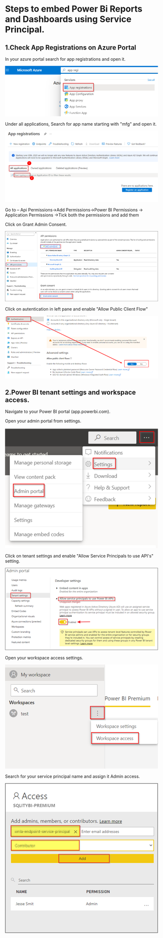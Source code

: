 # Steps to embed Power Bi Reports and Dashboards using Service Principal.

## 1.Check App Registrations on Azure Portal

In your azure portal search for app registrations and open it.

![app registration.](media/appregistration.png)

Under all applications, Search for app name starting with "mfg" and open it.

![app registration2.](media/appregistration2.png)

Go to – Api Permissions->Add Permissions->Power BI Permissions ->
Application Permissions ->Tick both the permissions and add them

Click on Grant Admin Consent.

![app permissions.](media/apppermissions.png)

Click on autentication in left pane and enable "Allow Public Client Flow"

![Client Flow.](media/clientflow.png)


## 2.Power BI tenant settings and workspace access.

Navigate to your Power BI portal (app.powerbi.com).

Open your admin portal from settings.

![Admin portal.](media/adminportal.png)

Click on tenant settings and enable "Allow Service Principals to use API's" setting.

![Tenant.](media/tenant.png)

Open your workspace access settings.

![Access.](media/access.png)

Search for your service principal name and assign it Admin access.

![Access.](media/access2.png)

